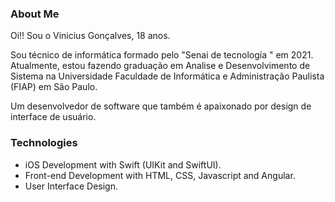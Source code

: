 ### About Me

Oi!! Sou o Vinicius Gonçalves, 18 anos.

Sou técnico de informática formado pelo "Senai de tecnología " em 2021. Atualmente, estou fazendo graduação em Analise e Desenvolvimento de Sistema na Universidade Faculdade de Informática e Administração Paulista (FIAP) em São Paulo.

Um desenvolvedor de software que também é apaixonado por design de interface de usuário.

### Technologies

<ul>
	<li>iOS Development with Swift (UIKit and SwiftUI).</li>
	<li>Front-end Development with HTML, CSS, Javascript and Angular.</li>
	<li>User Interface Design.</li>
</ul>
